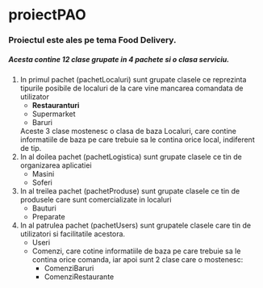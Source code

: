 # proiectPAO

### Proiectul este ales pe tema Food Delivery. 
##### Acesta contine 12 clase grupate in 4 pachete si o clasa serviciu.
<ol>
  <li>
    In primul pachet (pachetLocaluri) sunt grupate clasele ce reprezinta tipurile posibile de localuri de la care vine mancarea comandata de utilizator
    <ul>
      <li> <b>Restauranturi</b></li>
      <li> Supermarket </li>
      <li> Baruri </li>
    </ul>
    Aceste 3 clase mostenesc o clasa de baza Localuri, care contine informatiile de baza pe care trebuie sa le contina orice local, indiferent de tip.
  </li>
  
  <li>
    In al doilea pachet (pachetLogistica) sunt grupate clasele ce tin de organizarea aplicatiei
    <ul>
      <li> Masini</li>
      <li> Soferi</li>
    </ul>
  </li>
  
  <li>
    In al treilea pachet (pachetProduse) sunt grupate clasele ce tin de produsele care sunt comercializate in localuri
    <ul>
      <li> Bauturi</li>
      <li> Preparate</li>
    </ul>
  </li>
  
  <li>
    In al patrulea pachet (pachetUsers) sunt grupatele clasele care tin de utilizatori si facilitatile acestora.
    <ul>
      <li> Useri</li>
      <li> 
        Comenzi, care cotine informatiile de baza pe care trebuie sa le contina orice comanda, iar apoi sunt 2 clase care o mostenesc:
          <ul>
            <li> ComenziBaruri</li>
            <li> ComenziRestaurante</li>
          </ul>
      </li>
    </ul>
  </li>
</ol>

